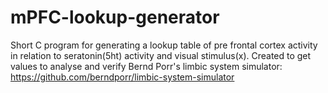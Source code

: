# mPFC-lookup-generator
Short C program for generating a lookup table of pre frontal cortex activity in relation to seratonin(5ht) activity and visual stimulus(x).
Created to get values to analyse and verify Bernd Porr's limbic system simulator: https://github.com/berndporr/limbic-system-simulator
